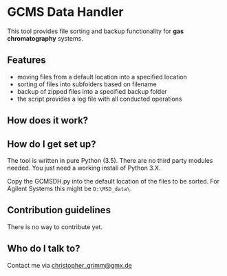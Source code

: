 # GCMS Data Handler #

This tool provides file sorting and backup functionality for **gas chromatography** systems. 

## Features ##

- moving files from a default location into a specified location
- sorting of files into subfolders based on filename
- backup of zipped files into a specified backup folder
- the script provides a log file with all conducted operations

## How does it work? ##



## How do I get set up? ##
The tool is written in pure Python (3.5). There are no third party modules needed. You just need a working install of Python 3.X.

Copy the GCMSDH.py into the default location of the files to be sorted. For Agilent Systems this might be ``D:\MSD_data\``.


## Contribution guidelines ##
There is no way to contribute yet.


## Who do I talk to? ##

Contact me via christopher_grimm@gmx.de